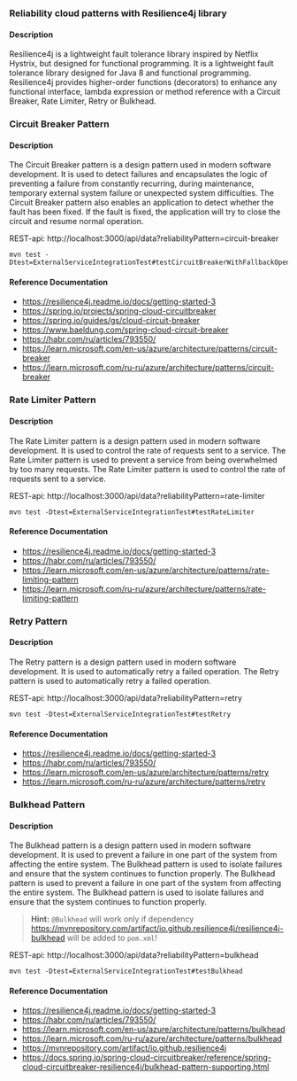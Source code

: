 ### Reliability cloud patterns with Resilience4j library

#### Description
Resilience4j is a lightweight fault tolerance library inspired by Netflix Hystrix, but designed for functional programming. It is a lightweight fault tolerance library designed for Java 8 and functional programming. Resilience4j provides higher-order functions (decorators) to enhance any functional interface, lambda expression or method reference with a Circuit Breaker, Rate Limiter, Retry or Bulkhead.

### Circuit Breaker Pattern

#### Description
The Circuit Breaker pattern is a design pattern used in modern software development. It is used to detect failures and encapsulates the logic of preventing a failure from constantly recurring, during maintenance, temporary external system failure or unexpected system difficulties. The Circuit Breaker pattern also enables an application to detect whether the fault has been fixed. If the fault is fixed, the application will try to close the circuit and resume normal operation.


REST-api: http://localhost:3000/api/data?reliabilityPattern=circuit-breaker

```shell
mvn test -Dtest=ExternalServiceIntegrationTest#testCircuitBreakerWithFallbackOpenAndHalfOpenAndClosedState
```

#### Reference Documentation
- https://resilience4j.readme.io/docs/getting-started-3
- https://spring.io/projects/spring-cloud-circuitbreaker
- https://spring.io/guides/gs/cloud-circuit-breaker
- https://www.baeldung.com/spring-cloud-circuit-breaker
- https://habr.com/ru/articles/793550/
- https://learn.microsoft.com/en-us/azure/architecture/patterns/circuit-breaker
- https://learn.microsoft.com/ru-ru/azure/architecture/patterns/circuit-breaker

### Rate Limiter Pattern

#### Description
The Rate Limiter pattern is a design pattern used in modern software development. It is used to control the rate of requests sent to a service. The Rate Limiter pattern is used to prevent a service from being overwhelmed by too many requests. The Rate Limiter pattern is used to control the rate of requests sent to a service.

REST-api: http://localhost:3000/api/data?reliabilityPattern=rate-limiter

```shell
mvn test -Dtest=ExternalServiceIntegrationTest#testRateLimiter
```

#### Reference Documentation
- https://resilience4j.readme.io/docs/getting-started-3
- https://habr.com/ru/articles/793550/
- https://learn.microsoft.com/en-us/azure/architecture/patterns/rate-limiting-pattern
- https://learn.microsoft.com/ru-ru/azure/architecture/patterns/rate-limiting-pattern

### Retry Pattern

#### Description
The Retry pattern is a design pattern used in modern software development. It is used to automatically retry a failed operation. The Retry pattern is used to automatically retry a failed operation.

REST-api: http://localhost:3000/api/data?reliabilityPattern=retry

```shell
mvn test -Dtest=ExternalServiceIntegrationTest#testRetry
```

#### Reference Documentation
- https://resilience4j.readme.io/docs/getting-started-3
- https://habr.com/ru/articles/793550/
- https://learn.microsoft.com/en-us/azure/architecture/patterns/retry
- https://learn.microsoft.com/ru-ru/azure/architecture/patterns/retry

### Bulkhead Pattern

#### Description
The Bulkhead pattern is a design pattern used in modern software development. It is used to prevent a failure in one part of the system from affecting the entire system. The Bulkhead pattern is used to isolate failures and ensure that the system continues to function properly. The Bulkhead pattern is used to prevent a failure in one part of the system from affecting the entire system. The Bulkhead pattern is used to isolate failures and ensure that the system continues to function properly.

> **Hint:** `@Bulkhead` will work only if dependency https://mvnrepository.com/artifact/io.github.resilience4j/resilience4j-bulkhead will be added to `pom.xml`!

REST-api: http://localhost:3000/api/data?reliabilityPattern=bulkhead

```shell
mvn test -Dtest=ExternalServiceIntegrationTest#testBulkhead
```

#### Reference Documentation
- https://resilience4j.readme.io/docs/getting-started-3
- https://habr.com/ru/articles/793550/
- https://learn.microsoft.com/en-us/azure/architecture/patterns/bulkhead
- https://learn.microsoft.com/ru-ru/azure/architecture/patterns/bulkhead
- https://mvnrepository.com/artifact/io.github.resilience4j
- https://docs.spring.io/spring-cloud-circuitbreaker/reference/spring-cloud-circuitbreaker-resilience4j/bulkhead-pattern-supporting.html

